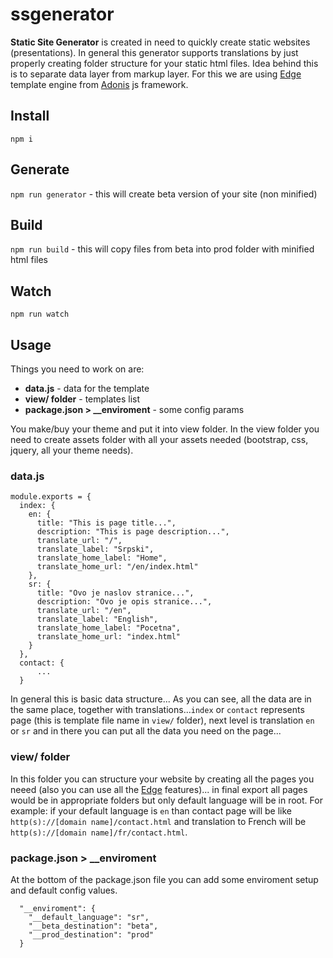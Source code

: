 # ssgenerator

**Static Site Generator** is created in need to quickly create static websites (presentations). In general this generator supports translations by just properly creating folder structure for your static html files. Idea behind this is to separate data layer from markup layer. For this we are using [Edge](https://edge.adonisjs.com/) template engine from [Adonis](https://adonisjs.com/) js framework.

## Install

`npm i`

## Generate

`npm run generator` - this will create beta version of your site (non minified)

## Build

`npm run build` - this will copy files from beta into prod folder with minified html files

## Watch

`npm run watch`

## Usage

Things you need to work on are:

* **data.js** - data for the template
* **view/ folder** - templates list
* **package.json > \_\_enviroment** - some config params

You make/buy your theme and put it into view folder. In the view folder you need to create assets folder with all your assets needed (bootstrap, css, jquery, all your theme needs).

### data.js

```
module.exports = {
  index: {
    en: {
      title: "This is page title...",
      description: "This is page description...",
      translate_url: "/",
      translate_label: "Srpski",
      translate_home_label: "Home",
      translate_home_url: "/en/index.html"
    },
    sr: {
      title: "Ovo je naslov stranice...",
      description: "Ovo je opis stranice...",
      translate_url: "/en",
      translate_label: "English",
      translate_home_label: "Pocetna",
      translate_home_url: "index.html"
    }
  },
  contact: {
      ...
  }
```

In general this is basic data structure... As you can see, all the data are in the same place, together with translations...`index` or `contact` represents page (this is template file name in `view/` folder), next level is translation `en` or `sr` and in there you can put all the data you need on the page...

### view/ folder

In this folder you can structure your website by creating all the pages you neeed (also you can use all the [Edge](https://edge.adonisjs.com/) features)... in final export all pages would be in appropriate folders but only default language will be in root.
For example: if your default language is `en` than contact page will be like `http(s)://[domain name]/contact.html` and translation to French will be `http(s)://[domain name]/fr/contact.html`.

### package.json > \_\_enviroment

At the bottom of the package.json file you can add some enviroment setup and default config values.

```
  "__enviroment": {
    "__default_language": "sr",
    "__beta_destination": "beta",
    "__prod_destination": "prod"
  }
```
